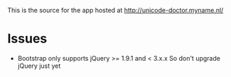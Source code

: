 This is the source for the app hosted at http://unicode-doctor.myname.nl/

# Issues

* Bootstrap only supports jQuery >= 1.9.1 and < 3.x.x
  So don't upgrade jQuery just yet
